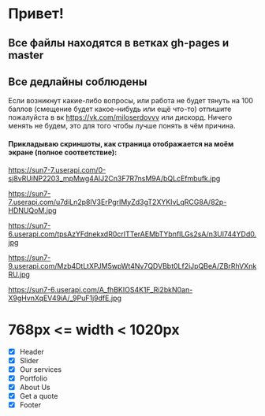 # Привет!

## Все файлы находятся в ветках gh-pages и master

## Все дедлайны соблюдены

Если возникнут какие-либо вопросы, или работа не будет тянуть на 100 баллов (смещение будет какое-нибудь или ещё что-то) отпишите пожалуйста в вк https://vk.com/miloserdovvv или дискорд.
Ничего менять не будем, это для того чтобы лучше понять в чём причина.

#### Прикладываю скриншоты, как страница отображается на моём экране (полное соответствие):

https://sun7-7.userapi.com/0-sj8vRUiNP2203_mpMwg4AlJ2Cn3F7R7nsM9A/bQLcEfmbufk.jpg

https://sun7-7.userapi.com/u7diLn2p8lV3ErPgrIMyZd3gT2XYKIvLqRCG8A/82p-HDNUQoM.jpg

https://sun7-6.userapi.com/tpsAzYFdnekxdR0crITTerAEMbTYbnfILGs2sA/n3Ul744YDd0.jpg

https://sun7-9.userapi.com/Mzb4DtLtXPJM5wpWt4Nv7QDVBbt0Lf2iJpQBeA/ZBrRhVXnkRU.jpg

https://sun7-6.userapi.com/A_fhBKIOS4K1F_Ri2bkN0an-X9gHvnXqEV49iA/_9PuF1j9dfE.jpg

# 768px <= width < 1020px

- [x] Header
- [x] Slider
- [x] Our services
- [x] Portfolio
- [x] About Us
- [x] Get a quote
- [x] Footer
